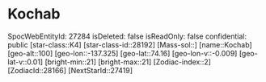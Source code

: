 ﻿---
location: [74.16,-137.325,100]
type: Station
tags:
- astro/Star

---

# Kochab

SpocWebEntityId: 27284
isDeleted: false
isReadOnly: false
confidential: public
[star-class::K4]
[star-class-id::28192]
[Mass-sol::]
[name::Kochab]
[geo-alt::100]
[geo-lon::-137.325]
[geo-lat::74.16]
[geo-lon-v::-0.009]
[geo-lat-v::0.01]
[bright-min::21]
[bright-max::21]
[Zodiac-index::2]
[ZodiacId::28166]
[NextStarId::27419]


